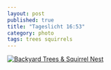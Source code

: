 ```yaml
---
layout: post
published: true
title: "Tageslicht 16:53"
category: photo
tags: trees squirrels
---
```


[![Backyard Trees & Squirrel Nest](http://38.media.tumblr.com/79c2b69c8f8969e008809e3b55d52ebf/tumblr_n8gsu4We2T1rive1ro1_500.jpg)](http://dr3wh0.tumblr.com/post/91289285389/tageslicht-16-53 "View on Tumblr")